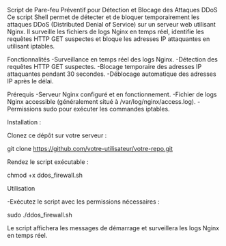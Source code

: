 Script de Pare-feu Préventif pour Détection et Blocage des Attaques DDoS
Ce script Shell permet de détecter et de bloquer temporairement les attaques DDoS (Distributed Denial of Service) sur un serveur web utilisant Nginx. Il surveille les fichiers de logs Nginx en temps réel, identifie les requêtes HTTP GET suspectes et bloque les adresses IP attaquantes en utilisant iptables.

Fonctionnalités
-Surveillance en temps réel des logs Nginx.
-Détection des requêtes HTTP GET suspectes.
-Blocage temporaire des adresses IP attaquantes pendant 30 secondes.
-Déblocage automatique des adresses IP après le délai.

Prérequis
-Serveur Nginx configuré et en fonctionnement.
-Fichier de logs Nginx accessible (généralement situé à /var/log/nginx/access.log).
-Permissions sudo pour exécuter les commandes iptables.



Installation :


Clonez ce dépôt sur votre serveur :

git clone https://github.com/votre-utilisateur/votre-repo.git

Rendez le script exécutable :

chmod +x ddos_firewall.sh


Utilisation

-Exécutez le script avec les permissions nécessaires :

sudo ./ddos_firewall.sh

Le script affichera les messages de démarrage et surveillera les logs Nginx en temps réel.
